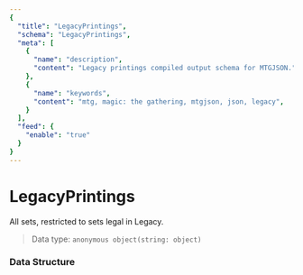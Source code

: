 ```yaml
---
{
  "title": "LegacyPrintings",
  "schema": "LegacyPrintings",
  "meta": [
    {
      "name": "description",
      "content": "Legacy printings compiled output schema for MTGJSON.",
    },
    {
      "name": "keywords",
      "content": "mtg, magic: the gathering, mtgjson, json, legacy",
    }
  ],
  "feed": {
    "enable": "true"
  }
}
---
```


# LegacyPrintings

All sets, restricted to sets legal in Legacy.

> Data type: `anonymous object(string: object)`  

### Data Structure

<Documentation/>
